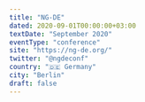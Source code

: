 ```yaml
---
title: "NG-DE"
dated: 2020-09-01T00:00:00+03:00
textDate: "September 2020"
eventType: "conference"
site: "https://ng-de.org/"
twitter: "@ngdeconf"
country: "🇩🇪 Germany"
city: "Berlin"
draft: false
---
```

